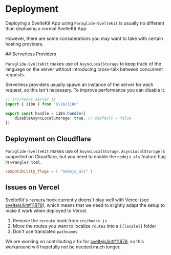 # Deployment

Deploying a SvelteKit App using `Paraglide-Sveltekit` is usually no different than deploying a normal SvelteKit App.

However, there are some considerations you may want to take with certain hosting providers.

## Serverless Providers

`Paraglide-SvelteKit` makes use of `AsyncLocalStorage` to keep track of the language on the server without introducing cross-talk between concurrent requests.

Serverless providers usually spawn an instance of the server for _each_ request, so this isn't necessary. To improve performance you can disable it.

```ts
// src/hooks.server.js
import { i18n } from "$lib/i18n"

export const handle = i18n.handle({
	disableAsyncLocalStorage: true, // @default = false
})
```

## Deployment on Cloudflare

`Paraglide-SvelteKit` makes use of `AsyncLocalStorage`. `AsyncLocalStorage` is supported on Cloudflare, but you need to enable the `nodejs_als` feature flag in `wrangler.toml`.

```toml
compatibility_flags = [ "nodejs_als" ]
```

## Issues on Vercel

SvelteKit's `reroute` hook currently doens't play well with Vercel (see [sveltejs/kit#11879](https://github.com/sveltejs/kit/issues/11879)), which means that we need to slightly adapt the setup to make it work when deployed to Vercel.

1. Remove the `reroute` hook from `src/hooks.js`
2. Move the routes you want to localize `routes` into a `[[locale]]` folder
3. Don't use translated `pathnames`

We are working on contributing a fix for [sveltejs/kit#11879](https://github.com/sveltejs/kit/issues/11879), so this workaround will hopefully not be needed much longer.
